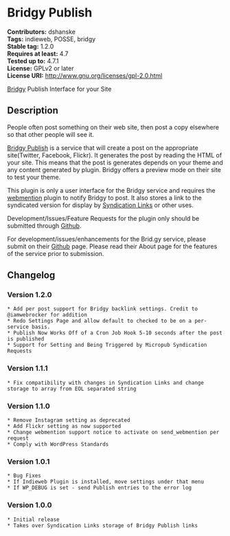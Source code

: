 # Bridgy Publish #
**Contributors:** dshanske  
**Tags:** indieweb, POSSE, bridgy  
**Stable tag:** 1.2.0  
**Requires at least:** 4.7  
**Tested up to:** 4.7.1  
**License:** GPLv2 or later  
**License URI:** http://www.gnu.org/licenses/gpl-2.0.html  

[Bridgy](https://www.brid.gy) Publish Interface for your Site

## Description ##

People often post something on their web site, then post a copy elsewhere so that other people will see it.

[Bridgy Publish](https://www.brid.gy/about#publishing) is a service that will create a post on the appropriate site(Twitter, Facebook, Flickr). It 
generates the post by reading the HTML of your site. This means that the post is generates depends on your theme and any content generated by plugin.
Bridgy offers a preview mode on their site to test your theme.

This plugin is only a user interface for the Bridgy service and requires the [webmention](https://wordpress.org/plugins/webmention/) plugin to notify Bridgy
to post. It also stores a link to the syndicated version for display by [Syndication Links](https://wordpress.org/plugins/syndication-links/) or other uses.

Development/Issues/Feature Requests for the plugin only should be submitted through [Github](https://github.com/dshanske/bridgy-publish).

For development/issues/enhancements for the Brid.gy service, please submit on their [Github](https://github.com/snarfed/bridgy) page. Please read their About page 
for the features of the service prior to submission.


## Changelog ##

### Version 1.2.0 ###
	* Add per post support for Bridgy backlink settings. Credit to @iamwebrocker for addition
	* Redo Settings Page and allow default to checked to be on a per-service basis.
	* Publish Now Works Off of a Cron Job Hook 5-10 seconds after the post is published
	* Support for Setting and Being Triggered by Micropub Syndication Requests

### Version 1.1.1 ###
	* Fix compatibility with changes in Syndication Links and change storage to array from EOL separated string

### Version 1.1.0 ###
	* Remove Instagram setting as deprecated
	* Add Flickr setting as now supported
	* Change webmention support notice to activate on send_webmention per request
	* Comply with WordPress Standards

### Version 1.0.1 ###
	* Bug Fixes
	* If Indieweb Plugin is installed, move settings under that menu
	* If WP_DEBUG is set - send Publish entries to the error log

### Version 1.0.0 ###
	* Initial release
	* Takes over Syndication Links storage of Bridgy Publish links

